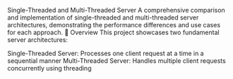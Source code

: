 Single-Threaded and Multi-Threaded Server
A comprehensive comparison and implementation of single-threaded and multi-threaded server architectures, demonstrating the performance differences and use cases for each approach.
🚀 Overview
This project showcases two fundamental server architectures:

Single-Threaded Server: Processes one client request at a time in a sequential manner
Multi-Threaded Server: Handles multiple client requests concurrently using threading
